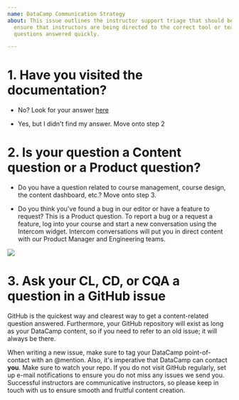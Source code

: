 ```yaml
---
name: DataCamp Communication Strategy
about: This issue outlines the instructor support triage that should be followed to
  ensure that instructors are being directed to the correct tool or team to get their
  questions answered quickly.

---
```


# 1. Have you visited the documentation?

- No? Look for your answer [here](https://instructor-support.datacamp.com/)

- Yes, but I didn't find my answer. Move onto step 2

# 2. Is your question a Content question or a Product question?

- Do you have a question related to course management, course design, the content dashboard, etc.? Move onto step 3.

- Do you think you've found a bug in our editor or have a feature to request? This is a Product question. To report a bug or a request a feature, log into your course and start a new conversation using the Intercom widget. Intercom conversations will put you in direct content with our Product Manager and Engineering teams.

![](http://assets.datacamp.com/production/repositories/3081/datasets/eb67d5e28617762f1b97fd0c9605c4ce274fa6b4/Intercom%20widget%20-%20open.png)

# 3. Ask your CL, CD, or CQA a question in a GitHub issue

GitHub is the quickest way and clearest way to get a content-related question answered. Furthermore, your GitHub repository will exist as long as your DataCamp content, so if you need to refer to an old issue; it will always be there.

When writing a new issue, make sure to tag your DataCamp point-of-contact with an @mention. Also, it's imperative that DataCamp can contact **you**. Make sure to watch your repo. If you do not visit GitHub regularly, set up e-mail notifications to ensure you do not miss any issues we send you. Successful instructors are communicative instructors, so please keep in touch with us to ensure smooth and fruitful content creation.
